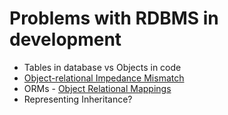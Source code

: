 # Problems with RDBMS in development


* Tables in database vs Objects in code
* [Object-relational Impedance Mismatch](http://en.wikipedia.org/wiki/Object-relational_impedance_mismatch)
* ORMs - [Object Relational Mappings](https://en.wikipedia.org/wiki/Object-relational_mapping)
* Representing Inheritance?



